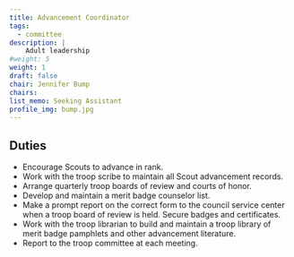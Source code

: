 ```yaml
---
title: Advancement Coordinator
tags:
  - committee
description: |
    Adult leadership
#weight: 5
weight: 1
draft: false
chair: Jennifer Bump
chairs:
list_memo: Seeking Assistant
profile_img: bump.jpg
---
```


## Duties

- Encourage Scouts to advance in rank.
- Work with the troop scribe to maintain all Scout advancement records.
- Arrange quarterly troop boards of review and courts of honor.
- Develop and maintain a merit badge counselor list.
- Make a prompt report on the correct form to the council service center when a
troop board of review is held. Secure badges and certificates.
- Work with the troop librarian to build and maintain a troop library of merit badge
pamphlets and other advancement literature.
- Report to the troop committee at each meeting.